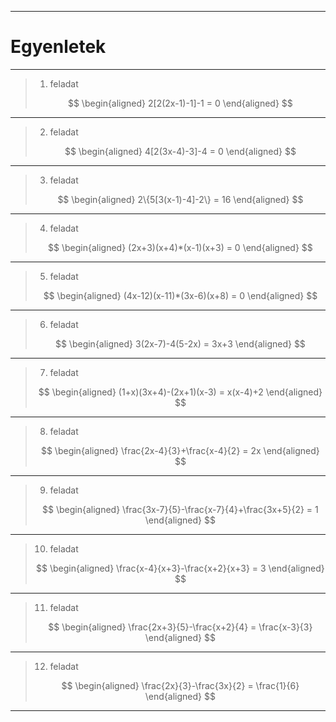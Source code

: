 
---

# Egyenletek

---

> 1. feladat
>
> $$
> \begin{aligned}
> 2[2(2x-1)-1]-1 = 0
> \end{aligned}
> $$

---

> 2. feladat
>
> $$
> \begin{aligned}
> 4[2(3x-4)-3]-4 = 0
> \end{aligned}
> $$

---

> 3. feladat
>
> $$
> \begin{aligned}
> 2\{5[3(x-1)-4]-2\} = 16
> \end{aligned}
> $$

---

> 4. feladat
>
> $$
> \begin{aligned}
> (2x+3)(x+4)*(x-1)(x+3) = 0
> \end{aligned}
> $$

---

> 5. feladat
>
> $$
> \begin{aligned}
> (4x-12)(x-11)*(3x-6)(x+8) = 0
> \end{aligned}
> $$

---

> 6. feladat
>
> $$
> \begin{aligned}
> 3(2x-7)-4(5-2x) = 3x+3
> \end{aligned}
> $$

---

> 7. feladat
>
> $$
> \begin{aligned}
> (1+x)(3x+4)-(2x+1)(x-3) = x(x-4)+2
> \end{aligned}
> $$

---

> 8. feladat
>
> $$
> \begin{aligned}
> \frac{2x-4}{3}+\frac{x-4}{2} = 2x
> \end{aligned}
> $$

---

> 9. feladat
>
> $$
> \begin{aligned}
> \frac{3x-7}{5}-\frac{x-7}{4}+\frac{3x+5}{2} = 1
> \end{aligned}
> $$

---

> 10. feladat
>
> $$
> \begin{aligned}
> \frac{x-4}{x+3}-\frac{x+2}{x+3} = 3
> \end{aligned}
> $$

---

> 11. feladat
>
> $$
> \begin{aligned}
> \frac{2x+3}{5}-\frac{x+2}{4} = \frac{x-3}{3}
> \end{aligned}
> $$

---

> 12. feladat
>
> $$
> \begin{aligned}
> \frac{2x}{3}-\frac{3x}{2} = \frac{1}{6}
> \end{aligned}
> $$

---
